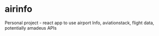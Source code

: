 # airinfo
Personal project - react app to use airport Info, aviationstack, flight data, potentially amadeus APIs
